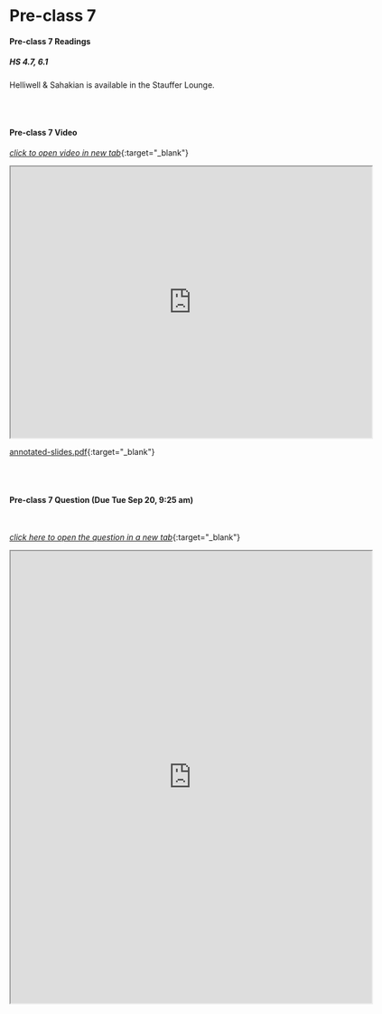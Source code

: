 # Pre-class 7

#### Pre-class 7 Readings

##### HS 4.7, 6.1

Helliwell & Sahakian is available in the Stauffer Lounge.  

<br>
<br>

#### Pre-class 7 Video

[*click to open video in new tab*](https://drive.google.com/file/d/1psLUizYonAYt3xeZRNUrh566yi_VaqjO/view?usp=sharing){:target="_blank"}

<iframe src="https://drive.google.com/file/d/1psLUizYonAYt3xeZRNUrh566yi_VaqjO/preview" width="640" height="480" frameborder="20" marginheight="0" marginwidth="0">Loading…
</iframe>

[annotated-slides.pdf](https://drive.google.com/file/d/1XLkup0nDyRz-zw4rYiisTb9rBo8j0xJO/view?usp=sharing){:target="_blank"}

<br>
<br>

#### Pre-class 7 Question (Due Tue Sep 20, 9:25 am)

<br>

[*click here to open the question in a new tab*](https://forms.gle/YVnJg9Uvo98QotKF9){:target="_blank"}

<iframe src="https://docs.google.com/forms/d/e/1FAIpQLSeX1TKpOAdK5alxJezCD12HWT-0d20BzHrhJsYA4Xbk3dkftA/viewform?embedded=true" width="640" height="800" frameborder="20" marginheight="0" marginwidth="0">Loading…
</iframe>

